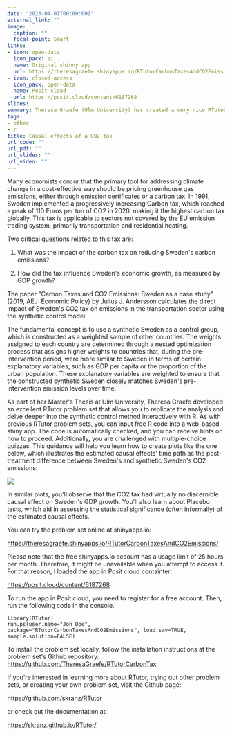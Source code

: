 ```yaml
---
date: "2023-04-01T00:00:00Z"
external_link: ""
image:
  caption: ""
  focal_point: Smart
links:
- icon: open-data
  icon_pack: ai
  name: Original shinny app
  url: https://theresagraefe.shinyapps.io/RTutorCarbonTaxesAndCO2Emissions/
- icon: closed-access
  icon_pack: open-data
  name: Posit cloud
  url: https://posit.cloud/content/6187268
slides: 
summary: Theresa Graefe (Ulm University) has created a very nice RTutor that allows you to replicate the main insights of a recent AEJ paper on the causal effects of a CO2 tax in Sweden. 
tags:
- other
- r
title: Causal effects of a CO2 tax
url_code: ""
url_pdf: ""
url_slides: ""
url_video: ""
---
```


Many economists concur that the primary tool for addressing climate change in a cost-effective way should be pricing greenhouse gas emissions, either through emission certificates or a carbon tax. In 1991, Sweden implemented a progressively increasing Carbon tax, which reached a peak of 110 Euros per ton of CO2 in 2020, making it the highest carbon tax globally. This tax is applicable to sectors not covered by the EU emission trading system, primarily transportation and residential heating.

Two critical questions related to this tax are:

1. What was the impact of the carbon tax on reducing Sweden's carbon emissions?

2. How did the tax influence Sweden's economic growth, as measured by GDP growth?

The paper "Carbon Taxes and CO2 Emissions: Sweden as a case study" (2019, AEJ: Economic Policy) by Julius J. Andersson calculates the direct impact of Sweden's CO2 tax on emissions in the transportation sector using the synthetic control model.

The fundamental concept is to use a synthetic Sweden as a control group, which is constructed as a weighted sample of other countries. The weights assigned to each country are determined through a nested optimization process that assigns higher weights to countries that, during the pre-intervention period, were more similar to Sweden in terms of certain explanatory variables, such as GDP per capita or the proportion of the urban population. These explanatory variables are weighted to ensure that the constructed synthetic Sweden closely matches Sweden's pre-intervention emission levels over time.

As part of her Master's Thesis at Ulm University, Theresa Graefe developed an excellent RTutor problem set that allows you to replicate the analysis and delve deeper into the synthetic control method interactively with R. As with previous RTutor problem sets, you can input free R code into a web-based shiny app. The code is automatically checked, and you can receive hints on how to proceed. Additionally, you are challenged with multiple-choice quizzes. This guidance will help you learn how to create plots like the one below, which illustrates the estimated causal effects' time path as the post-treatment difference between Sweden's and synthetic Sweden's CO2 emissions:

![](http://skranz.github.io/images/sweden_co2_synth.svg)

In similar plots, you'll observe that the CO2 tax had virtually no discernible causal effect on Sweden's GDP growth. You'll also learn about Placebo tests, which aid in assessing the statistical significance (often informally) of the estimated causal effects.

You can try the problem set online at shinyapps.io:

https://theresagraefe.shinyapps.io/RTutorCarbonTaxesAndCO2Emissions/

Please note that the free shinyapps.io account has a usage limit of 25 hours per month. Therefore, it might be unavailable when you attempt to access it. For that reason, I loaded the app in Posit cloud containter:

https://posit.cloud/content/6187268

To run the app in Posit cloud, you need to register for a free account. Then, run the following code in the console.

```
library(RTutor)
run.ps(user.name="Jon Doe", package="RTutorCarbonTaxesAndCO2Emissions", load.sav=TRUE, sample.solution=FALSE)
```


To install the problem set locally, follow the installation instructions at the problem set's Github repository: https://github.com/TheresaGraefe/RTutorCarbonTax

If you're interested in learning more about RTutor, trying out other problem sets, or creating your own problem set, visit the Github page:

https://github.com/skranz/RTutor

or check out the documentation at:

https://skranz.github.io/RTutor/
